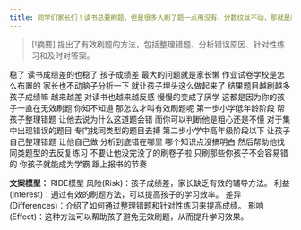 ```yaml
---
title: 同学们家长们！读书总要刷题，但是很多人刷了题一点用没有，分数纹丝不动，那就是刷题的方法出了问题！教育 
---
```

 > [!摘要]
提出了有效刷题的方法，包括整理错题、分析错误原因、针对性练习和及时对答案。

稳了
读书成绩差的也稳了
孩子成绩差
最大的问题就是家长懒
作业试卷学校是怎么布置的
家长也不动脑子分析一下
就让孩子埋头这么做起来了
结果题目越刷越多
孩子成绩嘛
越来越差
对读书也越来越反感
慢慢的变成了厌学
这都是因为你的孩子一直在无效刷题
你知不知道
那怎么才叫有效刷题呢
第一步小学低年龄阶段
帮孩子整理错题
让他去说为什么这道题会错
而你可以判断他是粗心还是不懂
对于集中出现错误的题目
专门找同类型的题目去搏
第二步小学中高年级阶段以下
让孩子自己整理错题
让他自己做
分析到底错在哪里
哪个知识点没搞明白
然后帮助他找同类题型的去反复练习
不要让他没完没了的刷卷子啦
只刷那些你孩子不会容易错的
你孩子就能成为学霸
跟上报书的节奏

**文案模型：**
RIDE模型
风险(Risk)：孩子成绩差，家长缺乏有效的辅导方法。
利益(Interest)：通过有效的刷题方法，可以提高孩子的学习效率。
差异(Differences)：介绍了如何通过整理错题和针对性练习来提高成绩。
影响(Effect)：这种方法可以帮助孩子避免无效刷题，从而提升学习效果。
